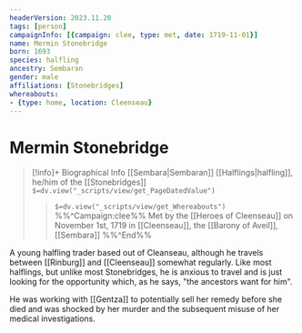 ```yaml
---
headerVersion: 2023.11.20
tags: [person]
campaignInfo: [{campaign: clee, type: met, date: 1719-11-01}]
name: Mermin Stonebridge
born: 1693
species: halfling
ancestry: Sembaran
gender: male
affiliations: [Stonebridges]
whereabouts:
- {type: home, location: Cleenseau}
---
```

# Mermin Stonebridge
>[!info]+ Biographical Info
> [[Sembara|Sembaran]] [[Halflings|halfling]], he/him of the [[Stonebridges]]
> `$=dv.view("_scripts/view/get_PageDatedValue")`
>> `$=dv.view("_scripts/view/get_Whereabouts")`
>> %%^Campaign:clee%% Met by the [[Heroes of Cleenseau]] on November 1st, 1719 in [[Cleenseau]], the [[Barony of Aveil]], [[Sembara]] %%^End%%

A young halfling trader based out of Cleanseau, although he travels between [[Rinburg]] and [[Cleenseau]] somewhat regularly.  Like most halflings, but unlike most Stonebridges, he is anxious to travel and is just looking for the opportunity which, as he says, "the ancestors want for him".

He was working with [[Gentza]] to potentially sell her remedy before she died and was shocked by her murder and the subsequent misuse of her medical investigations.
